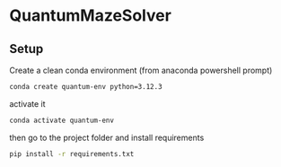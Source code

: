 # QuantumMazeSolver

## Setup
Create a clean conda environment (from anaconda powershell prompt)
```bash
conda create quantum-env python=3.12.3
```
activate it
```bash
conda activate quantum-env
```
then go to the project folder and install requirements
```bash
pip install -r requirements.txt
```
